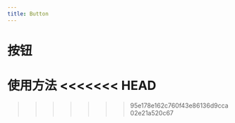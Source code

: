 ```yaml
---
title: Button
---
```


# 按钮
使用方法
<<<<<<< HEAD
<ClientOnly>
<button-demos></button-demos>
</ClientOnly>
=======

<button-demos></button-demos>

>>>>>>> 95e178e162c760f43e86136d9cca02e21a520c67

